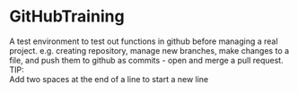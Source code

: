 # GitHubTraining
A test environment to test out functions in github before managing a real project. e.g. creating repository, manage new branches, make changes to a file, and push them to github as commits - open and merge a pull request.  
TIP:  
Add two spaces at the end of a line to start a new line
